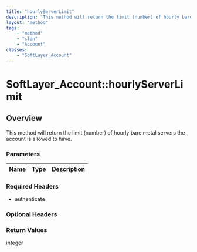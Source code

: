 ```yaml
---
title: "hourlyServerLimit"
description: "This method will return the limit (number) of hourly bare metal servers the account is allowed to have."
layout: "method"
tags:
    - "method"
    - "sldn"
    - "Account"
classes:
    - "SoftLayer_Account"
---
```

# SoftLayer_Account::hourlyServerLimit
## Overview 
This method will return the limit (number) of hourly bare metal servers the account is allowed to have. 

### Parameters 
|Name | Type | Description |
| --- | --- | --- |


### Required Headers
* authenticate

### Optional Headers

### Return Values
integer


